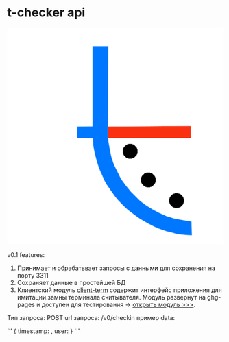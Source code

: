 # t-checker api

![t-checker-logo](./client-term/src/assets/t-ckecker-512.png "t-checker logo")

v0.1 features:

1. Принимает и обрабатввает запросы с данными для сохранения
   на порту 3311
2. Сохраняет данные в простейшей БД
3. Клиентский модуль [client-term](./client-term/) содержит интерфейс приложения для имитации.замны терминала считывателя. Модуль развернут на ghg-pages и доступен для тестирования -> [открыть модуль >>>](https://laps78.github.io/t-checker).

Тип запроса: POST
url запроса: /v0/checkin
пример data:

’’’
{
timestamp: <unix timestamp string>,
user:
}
'''
